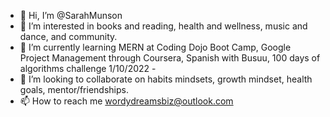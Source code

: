 - 👋 Hi, I’m @SarahMunson
- 👀 I’m interested in books and reading, health and wellness, music and dance, and community.
- 🌱 I’m currently learning MERN at Coding Dojo Boot Camp, Google Project Management through Coursera, Spanish with Busuu, 100 days of algorithms challenge 1/10/2022 -
- 💞️ I’m looking to collaborate on habits mindsets, growth mindset, health goals, mentor/friendships.
- 📫 How to reach me wordydreamsbiz@outlook.com

<!---
SarahMunson/SarahMunson is a ✨ special ✨ repository because its `README.md` (this file) appears on your GitHub profile.
You can click the Preview link to take a look at your changes.
--->
